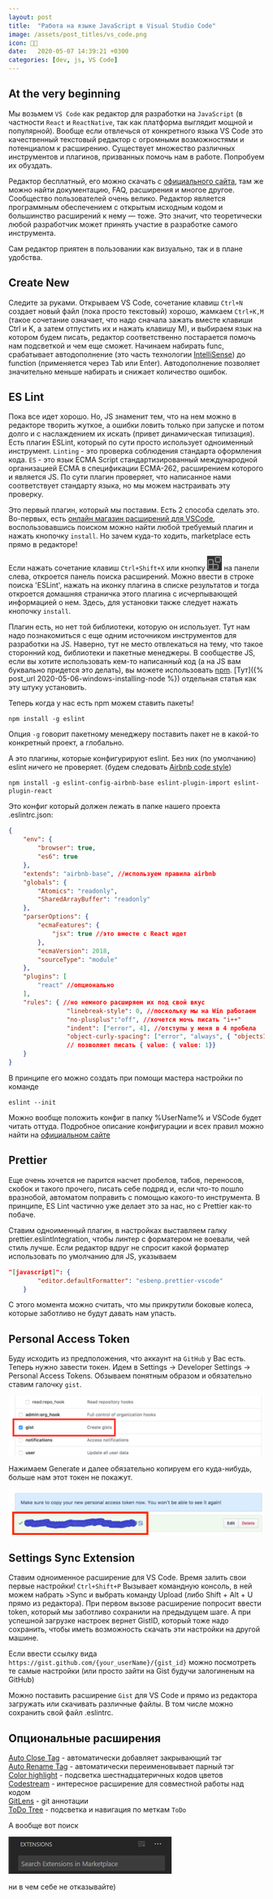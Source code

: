 ```yaml
---
layout: post
title:  "Работа на языке JavaScript в Visual Studio Code"
image: /assets/post_titles/vs_code.png
icon: 👨‍🏭
date:   2020-05-07 14:39:21 +0300
categories: [dev, js, VS Code]
---
```


## At the very beginning

Мы возьмем `VS Code` как редактор для разработки на  `JavaScript` (в частности `React` и `ReactNative`, 
так как платформа выглядит мощной и популярной). Вообще если отвлечься от конкретного языка 
VS Code это качественный текстовый редактор с огромными возможностями и потенциалом к расширению.
Существует множество различных инструментов и плагинов, призванных помочь нам в работе. Попробуем их обуздать.

Редактор бесплатный, его можно скачать с [официального сайта][1], там же можно найти документацию, 
FAQ, расширения и многое другое. Сообщество пользователей очень велико. 
Редактор является программным обеспечением с открытым исходным кодом и большинство расширений к нему — тоже. 
Это значит, что теоретически любой разработчик может принять участие в разработке самого инструмента.

Сам редактор приятен в пользовании как визуально, так и в плане удобства.

## Create New

Следите за руками. Открываем VS Code, сочетание клавиш `Ctrl+N` создает новый файл 
(пока просто текстовый) хорошо, жамкаем `Ctrl+K,M` (такое сочетание означает, 
что надо сначала зажать вместе клавиши Ctrl и K, а затем отпустить их и нажать клавишу M), 
и выбираем язык на котором будем писать, редактор соответственно постарается помочь нам подсветкой 
и чем еще сможет. Начинаем набирать func, срабатывает автодополнение (это часть технологии [IntelliSense][2]) 
до function (применяется через Tab или Enter). Автодополнение позволяет значительно меньше набирать 
и снижает количество ошибок.

## ES Lint

Пока все идет хорошо.  Но, JS знаменит тем, что на нем можно в редакторе творить жуткое, 
а ошибки ловить только при запуске и потом долго и с наслаждением их искать 
(привет динамическая типизация). Есть плагин ESLint, который по сути просто использует одноименный инструмент. 
`Linting` - это проверка соблюдения стандарта оформления кода. `ES` - это язык ECMA Script 
стандартизированный международной организацией ECMA в спецификации ECMA-262, расширением которого 
и является JS. По сути плагин проверяет, что написанное нами соответствует стандарту языка, 
но мы можем настраивать эту проверку.

Это первый плагин, который мы поставим. Есть 2 способа сделать это. Во-первых, 
есть [онлайн магазин расширений для VSCode][3], воспользовавшись поиском можно найти 
любой требуемый плагин и нажать кнопочку `install`. Но зачем куда-то ходить, 
marketplace есть прямо в редакторе!

Если нажать сочетание клавиш `Ctrl+Shift+X` или кнопку ![extensions icon](/assets/post_pics/extensions-view-icon.png) 
на панели слева, откроется панель поиска расширений. Можно ввести в строке поиска 'ESLint', 
нажать на иконку плагина в списке результатов и тогда откроется домашняя страничка 
этого плагина с исчерпывающей информацией о нем. Здесь, для установки также следует нажать кнопочку `install`.

Плагин есть, но нет той библиотеки, которую он использует. Тут нам надо познакомиться 
с еще одним источником инструментов для разработки на JS. Наверно, тут не место
отвлекаться на тему, что такое сторонний код, библиотеки и пакетные менеджеры. 
В сообществе JS, если вы хотите использовать кем-то написанный код (а на JS вам буквально придется это делать), 
вы можете использовать [npm][4]. [Тут]({% post_url 2020-05-06-windows-installing-node %}) 
отдельная статья как эту штуку установить.

Теперь когда у нас есть npm можем ставить пакеты!

```shell
npm install -g eslint
```

Опция `-g` говорит пакетному менеджеру поставить пакет не в какой-то конкретный проект, а глобально.

А это плагины, которые конфигурируют eslint. Без них (по умолчанию) eslint ничего не проверяет. 
(будем следовать [Airbnb code style][5])

```shell
npm install -g eslint-config-airbnb-base eslint-plugin-import eslint-plugin-react
```

Это конфиг который должен лежать в папке нашего проекта .eslintrc.json:

```json
{
    "env": {
        "browser": true,
        "es6": true
    },
    "extends": "airbnb-base", //используем правила airbnb
    "globals": {
        "Atomics": "readonly",
        "SharedArrayBuffer": "readonly"
    },
    "parserOptions": {
        "ecmaFeatures": {
            "jsx": true //это вместе с React идет
        },
        "ecmaVersion": 2018,
        "sourceType": "module"
    },
    "plugins": [
        "react" //опционально
    ],
    "rules": { //но немного расширяем их под свой вкус
				"linebreak-style": 0, //поскольку мы на Win работаем
				"no-plusplus":"off", //хочется мочь писать "i++"
				"indent": ["error", 4], //отступы у меня в 4 пробела
				"object-curly-spacing": ["error", "always", { "objectsInObjects": false }] 
				// позволяет писать { value: { value: 1}}
    }
}
```

В принципе его можно создать при помощи мастера настройки по команде 

```shell
eslint --init
```

Можно вообще положить конфиг в папку %UserName% и VSCode будет читать оттуда.
Подробное описание конфигурации и всех правил можно найти на [официальном сайте][6]

## Prettier

Еще очень хочется не парится насчет пробелов, табов, переносов, скобок и такого прочего, 
писать себе подряд и, если что-то пошло вразнобой, автоматом поправить с помощью какого-то инструмента. 
В принципе, ES Lint частично уже делает это за нас, но с Prettier как-то побаче.

Ставим одноименный плагин, в настройках выставляем галку prettier.eslintIntegration,
чтобы линтер с форматером не воевали, чей стиль лучше. Если редактор вдруг не спросит 
какой форматер использовать по умолчанию для JS, указываем

```json
"[javascript]": {
        "editor.defaultFormatter": "esbenp.prettier-vscode"
    }
```

С этого момента можно считать, что мы прикрутили боковые колеса, которые заботливо не будут давать нам упасть.

## Personal Access Token

Буду исходить из предположения, что аккаунт на `GitHub` у Вас есть. Теперь нужно завести токен. 
Идем в Settings → Developer Settings → Personal Access Tokens. Обзываем понятным образом 
и обязательно ставим галочку `gist`.

![token-settings](/assets/post_pics/token-settings.png)

Нажимаем Generate и далее обязательно копируем его куда-нибудь, больше нам этот токен не покажут.

![token](/assets/post_pics/token.png)

## Settings Sync Extension

Ставим одноименное расширение для VS Code. Время залить свои первые настройки! 
`Ctrl+Shift+P` Вызывает командную консоль, в ней можем набрать >Sync и выбрать команду Upload 
(либо Shift + Alt + U прямо из редактора). При первом вызове расширение попросит ввести token, 
который мы заботливо сохранили на предыдущем шаге. А при успешной загрузке настроек 
вернет GistID, который тоже надо сохранить, чтобы иметь возможность скачать эти настройки на другой машине.

Если ввести ссылку вида `https://gist.github.com/{your_userName}/{gist_id}` 
можно посмотреть те самые настройки (или просто зайти на Gist будучи залогиненым на GitHub)

Можно поставить расширение `Gist` для VS Code и прямо из редактора загружать или скачивать различные файлы. 
В том числе можно сохранить свой файл .eslintrc.

## Опциональные расширения

[Auto Close Tag][7] - автоматически добавляет закрывающий тэг  
[Auto Rename Tag][8] - автоматически переименовывает парный тэг  
[Color highlight][9] - подсветка шестнадцатеричных кодов цветов  
[Codestream][10] - интересное расширение для совместной работы над кодом  
[GitLens][11] - git аннотации  
[ToDo Tree][12] - подсветка и навигация по меткам `ToDo`  

А вообще вот поиск

![vs-code-extensions-search](/assets/post_pics/vs-code-extensions-search.png)

ни в чем себе не отказывайте)


[1]: (https://code.visualstudio.com/)
[2]: https://code.visualstudio.com/docs/editor/intellisense
[3]: https://marketplace.visualstudio.com/
[4]: https://www.npmjs.com/
[5]: https://github.com/airbnb/javascript
[6]: https://eslint.org/
[7]: https://marketplace.visualstudio.com/items?itemName=formulahendry.auto-close-tag
[8]: https://marketplace.visualstudio.com/items?itemName=formulahendry.auto-rename-tag
[9]: https://marketplace.visualstudio.com/items?itemName=naumovs.color-highlight
[10]: https://marketplace.visualstudio.com/items?itemName=CodeStream.codestream
[11]: https://marketplace.visualstudio.com/items?itemName=eamodio.gitlens
[12]: https://marketplace.visualstudio.com/items?itemName=Gruntfuggly.todo-tree